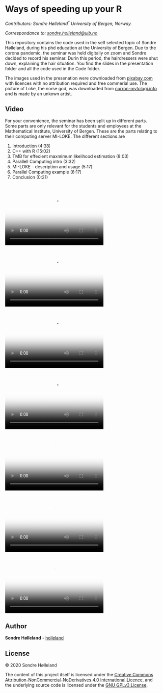 Ways of speeding up your R
================

*Contributors: Sondre Hølleland<sup>†</sup> University of Bergen,
Norway.*

*Correspondance to: <sondre.holleland@uib.no>*

This repository contains the code used in the self selected topic of
Sondre Hølleland, during his phd education at the University of Bergen.
Due to the corona pandemic, the seminar was held digitally on zoom and
Sondre decided to record his seminar. Durin this period, the
hairdressers were shut down, explaining the hair situation. You find the
slides in the presentation folder and all the code used in the Code
folder.

The images used in the presenation were downloaded from
[pixabay.com](htps://pixabay.com) with licences with no attribution
required and free commerial use. The picture of Loke, the norse god, was
downloaded from [norron-mytologi.info](htts://norron-mytologi.info) and
is made by an unkown artist.

## Video

For your convenience, the seminar has been split up in different parts.
Some parts are only relevant for the students and employees at the
Mathematical Institute, University of Bergen. These are the parts
relating to their computing server MI-LOKE. The different sections are

1.  Introduction (4:38)
2.  C++ with R (15:02)
3.  TMB for effecient maxmimum likelihood estimation (8:03)
4.  Parallell Computing intro (3:32)
5.  MI-LOKE – description and usage (5:17)
6.  Parallel Computing example (6:17)
7.  Conclusion (0:21)

<video src="Video/1_Introduction.mp4" poster="Video/1_poster.png" width="320" height="200" controls preload>

</video>

<video src="Video/2_Rcpp.mp4" poster="Video/2_poster.png" width="320" height="200" controls preload>

</video>

<video src="Video/3_TMB.mp4" poster="Video/3_poster.png" width="320" height="200" controls preload>

</video>

<video src="Video/4_Parallel_computing_intro.mp4" poster="Video/4_poster.png" width="320" height="200" controls preload>

</video>

<video src="Video/5_UIB_MI-LOKE_usage.mp4" poster="Video/5_poster.png" width="320" height="200" controls preload>

</video>

<video src="Video/6_Parallell_computing_example.mp4" poster="Video/6_poster.png" width="320" height="200" controls preload>

</video>

<video src="Video/7_conclusion.mp4" poster="Video/7_poster.png" width="320" height="200" controls preload>

</video>

## Author

**Sondre Hølleland** - [holleland](https://github.com/holleland)

## License

© 2020 Sondre Hølleland

The content of this project itself is licensed under the [Creative
Commons Attribution-NonCommercial-NoDerivatives 4.0 International
Licence](LICENCE_CC-BY-NC-ND-4.md), and the underlying source code is
licensed under the [GNU GPLv3 License](LICENSE_GNU.md).
